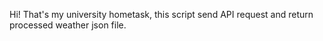 <p>Hi! That's my university hometask, this script send API request and return processed weather json file.</p>
